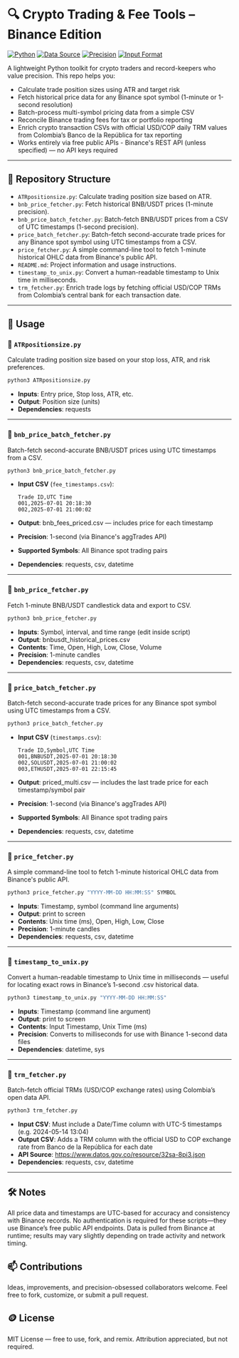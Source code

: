 # 🔍 Crypto Trading & Fee Tools – Binance Edition

[![Python](https://img.shields.io/badge/Python-3.9-blue)](#)
[![Data Source](https://img.shields.io/badge/Data%20Source-Binance-yellow)](#)
[![Precision](https://img.shields.io/badge/Price%20Accuracy-To%20the%20Second-green)](#)
[![Input Format](https://img.shields.io/badge/Input-CSV-lightgrey)](#)

A lightweight Python toolkit for crypto traders and record-keepers who value precision. This repo helps you:

- Calculate trade position sizes using ATR and target risk
- Fetch historical price data for any Binance spot symbol (1-minute or 1-second resolution)
- Batch-process multi-symbol pricing data from a simple CSV
- Reconcile Binance trading fees for tax or portfolio reporting
- Enrich crypto transaction CSVs with official USD/COP daily TRM values from Colombia’s Banco de la República for tax reporting
- Works entirely via free public APIs - Binance's REST API (unless specified) — no API keys required

---

## 📁 Repository Structure

- `ATRpositionsize.py`: Calculate trading position size based on ATR.
- `bnb_price_fetcher.py`: Fetch historical BNB/USDT prices (1-minute precision).
- `bnb_price_batch_fetcher.py`: Batch-fetch BNB/USDT prices from a CSV of UTC timestamps (1-second precision).
- `price_batch_fetcher.py`: Batch-fetch second-accurate trade prices for any Binance spot symbol using UTC timestamps from a CSV.
- `price_fetcher.py`: A simple command-line tool to fetch 1-minute historical OHLC data from Binance's public API.
- `README.md`: Project information and usage instructions.
- `timestamp_to_unix.py`: Convert a human-readable timestamp to Unix time in milliseconds.
- `trm_fetcher.py`: Enrich trade logs by fetching official USD/COP TRMs from Colombia’s central bank for each transaction date.

---

## 🚀 Usage

### 🔹 `ATRpositionsize.py`
Calculate trading position size based on your stop loss, ATR, and risk preferences.


```bash
python3 ATRpositionsize.py
```

- **Inputs**: Entry price, Stop loss, ATR, etc.
- **Output**: Position size (units)
- **Dependencies**: requests

---

### 🔹 `bnb_price_batch_fetcher.py`
Batch-fetch second-accurate BNB/USDT prices using UTC timestamps from a CSV.

```bash
python3 bnb_price_batch_fetcher.py
```

- **Input CSV** (`fee_timestamps.csv`):

  ```csv
  Trade ID,UTC Time
  001,2025-07-01 20:18:30
  002,2025-07-01 21:00:02
  ```

- **Output**: bnb_fees_priced.csv — includes price for each timestamp
- **Precision**: 1-second (via Binance's aggTrades API)
- **Supported Symbols**: All Binance spot trading pairs 
- **Dependencies**: requests, csv, datetime

---

### 🔹 `bnb_price_fetcher.py`
Fetch 1-minute BNB/USDT candlestick data and export to CSV.

```bash
python3 bnb_price_fetcher.py
```

- **Inputs**: Symbol, interval, and time range (edit inside script)
- **Output**: bnbusdt_historical_prices.csv
- **Contents**: Time, Open, High, Low, Close, Volume
- **Precision**: 1-minute candles
- **Dependencies**: requests, csv, datetime

---

### 🔹 `price_batch_fetcher.py`
Batch-fetch second-accurate trade prices for any Binance spot symbol using UTC timestamps from a CSV.

```bash
python3 price_batch_fetcher.py
```

- **Input CSV** (`timestamps.csv`):

  ```csv
  Trade ID,Symbol,UTC Time
  001,BNBUSDT,2025-07-01 20:18:30
  002,SOLUSDT,2025-07-01 21:00:02
  003,ETHUSDT,2025-07-01 22:15:45
  ```

- **Output**: priced_multi.csv — includes the last trade price for each timestamp/symbol pair
- **Precision**: 1-second (via Binance's aggTrades API)
- **Supported Symbols**: All Binance spot trading pairs 
- **Dependencies**: requests, csv, datetime

---

### 🔹 `price_fetcher.py`
A simple command-line tool to fetch 1-minute historical OHLC data from Binance's public API.

```bash
python3 price_fetcher.py "YYYY-MM-DD HH:MM:SS" SYMBOL
```
- **Inputs**: Timestamp, symbol (command line arguments)
- **Output**: print to screen
- **Contents**: Unix time (ms), Open, High, Low, Close
- **Precision**: 1-minute candles
- **Dependencies**: requests, csv, datetime

---

### 🔹 `timestamp_to_unix.py`
Convert a human-readable timestamp to Unix time in milliseconds — useful for locating exact rows in Binance’s 1-second .csv historical data.

```bash
python3 timestamp_to_unix.py "YYYY-MM-DD HH:MM:SS"
```
- **Inputs**: Timestamp (command line argument)
- **Output**: print to screen
- **Contents**: Input Timestamp, Unix Time (ms)
- **Precision**: Converts to milliseconds for use with Binance 1-second data files
- **Dependencies**: datetime, sys

---

### 🔹 `trm_fetcher.py`
Batch-fetch official TRMs (USD/COP exchange rates) using Colombia’s open data API.

```bash
python3 trm_fetcher.py
```

- **Input CSV**: Must include a Date/Time column with UTC-5 timestamps (e.g. 2024-05-14 13:04)
- **Output CSV**: Adds a TRM column with the official USD to COP exchange rate from Banco de la República for each date
- **API Source**: https://www.datos.gov.co/resource/32sa-8pi3.json
- **Dependencies**: requests, csv, datetime

---

## 🛠️ Notes
All price data and timestamps are UTC-based for accuracy and consistency with Binance records.
No authentication is required for these scripts—they use Binance’s free public API endpoints.
Data is pulled from Binance at runtime; results may vary slightly depending on trade activity and network timing.

## 📫 Contributions
Ideas, improvements, and precision-obsessed collaborators welcome. Feel free to fork, customize, or submit a pull request.

## 🪙 License
MIT License — free to use, fork, and remix. Attribution appreciated, but not required.